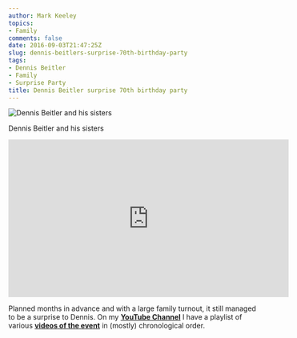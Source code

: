 ```yaml
---
author: Mark Keeley
topics:
- Family
comments: false
date: 2016-09-03T21:47:25Z
slug: dennis-beitlers-surprise-70th-birthday-party
tags:
- Dennis Beitler
- Family
- Surprise Party
title: Dennis Beitler surprise 70th birthday party
---
```

![Dennis Beitler and his sisters](/media/dennis70th.jpg)

Dennis Beitler and his sisters

<iframe width="560" height="315" src="https://www.youtube.com/embed/-N0YxO_ONYM?start=23" frameborder="0" allowfullscreen></iframe>

Planned months in advance and with a large family turnout, it still managed to be a surprise to Dennis. On my [**YouTube Channel**](https://www.youtube.com/channel/UCVd-NYKXJyLu9ghQ1d2yUZg) I have a playlist of various [**videos of the event**](https://www.youtube.com/playlist?list=PLUBVwIDDs3Qv418Zb3aOijYC-xcifxDh7) in (mostly) chronological order.

<!--more-->



